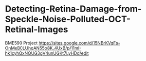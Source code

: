 # Detecting-Retina-Damage-from-Speckle-Noise-Polluted-OCT-Retinal-Images
BME590 Project
https://sites.google.com/d/15NBrKVqFs-OnMeB0LUhqAN55o8K_4UxB/p/11mI-hk1cyhQxNQUG3gV4unUGKt7LyHDd/edit
